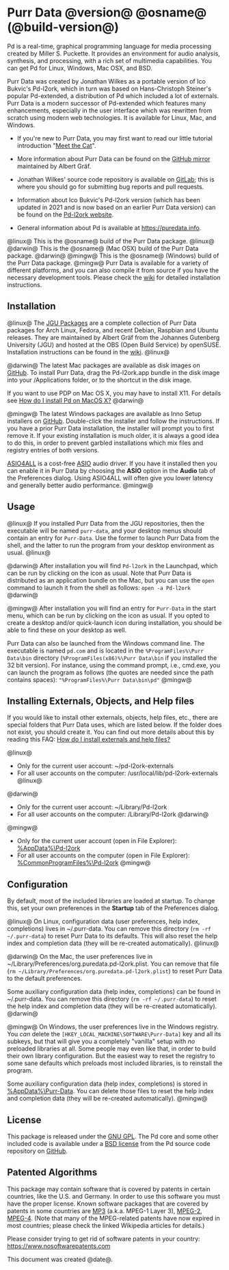 # Purr Data @version@ @osname@ (@build-version@)

Pd is a real-time, graphical programming language for media processing created by Miller S. Puckette. It provides an environment for audio analysis, synthesis, and processing, with a rich set of multimedia capabilities. You can get Pd for Linux, Windows, Mac OSX, and BSD.

Purr Data was created by Jonathan Wilkes as a portable version of Ico Bukvic's Pd-l2ork, which in turn was based on Hans-Christoph Steiner's popular Pd-extended, a distribution of Pd which included a lot of externals. Purr Data is a modern successor of Pd-extended which features many enhancements, especially in the user interface which was rewritten from scratch using modern web technologies. It is available for Linux, Mac, and Windows.

- If you're new to Purr Data, you may first want to read our little tutorial introduction "[Meet the Cat](https://agraef.github.io/purr-data-intro)".

- More information about Purr Data can be found on the [GitHub mirror](https://agraef.github.io/purr-data/) maintained by Albert Gräf.

- Jonathan Wilkes' source code repository is available on [GitLab](https://git.purrdata.net/jwilkes/purr-data); this is where you should go for submitting bug reports and pull requests.

- Information about Ico Bukvic's Pd-l2ork version (which has been updated in 2021 and is now based on an earlier Purr Data version) can be found on the [Pd-l2ork website](https://l2ork.music.vt.edu/main/make-your-own-l2ork/software/).

- General information about Pd is available at <https://puredata.info>.

@linux@
This is the @osname@ build of the Purr Data package.
@linux@
@darwin@
This is the @osname@ (Mac OSX) build of the Purr Data package.
@darwin@
@mingw@
This is the @osname@ (Windows) build of the Purr Data package.
@mingw@
Purr Data is available for a variety of different platforms, and you can also compile it from source if you have the necessary development tools. Please check the [wiki](https://github.com/agraef/purr-data/wiki/Installation) for detailed installation instructions.

## Installation

@linux@
The [JGU Packages](https://build.opensuse.org/project/show/home:aggraef:purr-data-jgu) are a complete collection of Purr Data packages for Arch Linux, Fedora, and recent Debian, Raspbian and Ubuntu releases. They are maintained by Albert Gräf from the Johannes Gutenberg University (JGU) and hosted at the OBS (Open Build Service) by openSUSE. Installation instructions can be found in the [wiki](https://github.com/agraef/purr-data/wiki/Installation#linux).
@linux@

@darwin@
The latest Mac packages are available as disk images on [GitHub](https://github.com/agraef/purr-data/releases). To install Purr Data, drag the Pd-l2ork.app bundle in the disk image into your /Applications folder, or to the shortcut in the disk image.

If you want to use PDP on Mac OS X, you may have to install X11. For details see [How do I install Pd on MacOS X?](https://puredata.info/docs/faq/macosx)
@darwin@

@mingw@
The latest Windows packages are available as Inno Setup installers on [GitHub](https://github.com/agraef/purr-data/releases). Double-click the installer and follow the instructions. If you have a prior Purr Data installation, the installer will prompt you to first remove it. If your existing installation is much older, it is always a good idea to do this, in order to prevent garbled installations which mix files and registry entries of both versions.

[ASIO4ALL](https://www.asio4all.com/) is a cost-free [ASIO](https://en.wikipedia.org/wiki/Audio_Stream_Input/Output) audio driver. If you have it installed then you can enable it in Purr Data by choosing the **ASIO** option in the **Audio** tab of the Preferences dialog. Using ASIO4ALL will often give you lower latency and generally better audio performance.
@mingw@

## Usage

@linux@
If you installed Purr Data from the JGU repositories, then the executable will be named `purr-data`, and your desktop menus should contain an entry for `Purr-Data`. Use the former to launch Purr Data from the shell, and the latter to run the program from your desktop environment as usual.
@linux@

@darwin@
After installation you will find `Pd-l2ork` in the Launchpad, which can be run by clicking on the icon as usual. Note that Purr Data is distributed as an application bundle on the Mac, but you can use the `open` command to launch it from the shell as follows: `open -a Pd-l2ork`
@darwin@

@mingw@
After installation you will find an entry for `Purr-Data` in the start menu, which can be run by clicking on the icon as usual. If you opted to create a desktop and/or quick-launch icon during installation, you should be able to find these on your desktop as well.

Purr Data can also be launched from the Windows command line. The executable is named `pd.com` and is located in the `%ProgramFiles%\Purr Data\bin` directory (`%ProgramFiles(x86)%\Purr Data\bin` if you installed the 32 bit version). For instance, using the command prompt, i.e., cmd.exe, you can launch the program as follows (the quotes are needed since the path contains spaces): `"%ProgramFiles%\Purr Data\bin\pd"`
@mingw@

## Installing Externals, Objects, and Help files

If you would like to install other externals, objects, help files, etc., there are special folders that Purr Data uses, which are listed below. If the folder does not exist, you should create it. You can find out more details about this by reading this FAQ: [How do I install externals and help files?](https://puredata.info/docs/faq/how-do-i-install-externals-and-help-files)

@linux@
- Only for the current user account: ~/pd-l2ork-externals
- For all user accounts on the computer: /usr/local/lib/pd-l2ork-externals
@linux@

@darwin@
- Only for the current user account: ~/Library/Pd-l2ork
- For all user accounts on the computer: /Library/Pd-l2ork
@darwin@

@mingw@
- Only for the current user account (open in File Explorer): [%AppData%\\Pd-l2ork](file:///%AppData%)
- For all user accounts on the computer (open in File Explorer): [%CommonProgramFiles%\\Pd-l2ork](file:///%CommonProgramFiles%)
@mingw@

## Configuration

By default, most of the included libraries are loaded at startup. To change this, set your own preferences in the **Startup** tab of the Preferences dialog.

@linux@
On Linux, configuration data (user preferences, help index, completions) lives in ~/.purr-data. You can remove this directory (`rm -rf ~/.purr-data`) to reset Purr Data to its defaults. This will also reset the help index and completion data (they will be re-created automatically).
@linux@

@darwin@
On the Mac, the user preferences live in ~/Library/Preferences/org.puredata.pd-l2ork.plist. You can remove that file (`rm ~/Library/Preferences/org.puredata.pd-l2ork.plist`) to reset Purr Data to the default preferences.

Some auxiliary configuration data (help index, completions) can be found in ~/.purr-data. You can remove this directory (`rm -rf ~/.purr-data`) to reset the help index and completion data (they will be re-created automatically).
@darwin@

@mingw@
On Windows, the user preferences live in the Windows registry. You *can* delete the `[HKEY_LOCAL_MACHINE\SOFTWARE\Purr-Data]` key and all its subkeys, but that will give you a completely "vanilla" setup with *no* preloaded libraries at all. Some people may even like that, in order to build their own library configuration. But the easiest way to reset the registry to some sane defaults which preloads most included libraries, is to reinstall the program.

Some auxiliary configuration data (help index, completions) is stored in [%AppData%\\Purr-Data](file:///%AppData%/Purr-Data). You can delete those files to reset the help index and completion data (they will be re-created automatically).
@mingw@

## License

This package is released under the [GNU GPL](https://www.gnu.org/copyleft/gpl.html). The Pd core and some other included code is available under a [BSD license](https://github.com/pure-data/pure-data/blob/master/LICENSE.txt) from the Pd source code repository on [GitHub](https://github.com/pure-data/pure-data).

## Patented Algorithms

This package may contain software that is covered by patents in certain countries, like the U.S. and Germany. In order to use this software you must have the proper license. Known software packages that are covered by patents in some countries are [MP3](https://en.wikipedia.org/wiki/MP3) (a.k.a. MPEG-1 Layer 3), [MPEG-2](https://en.wikipedia.org/wiki/MPEG-2), [MPEG-4](https://en.wikipedia.org/wiki/MPEG-4). (Note that many of the MPEG-related patents have now expired in most countries; please check the linked Wikipedia articles for details.)

Please consider trying to get rid of software patents in your country:
<https://www.nosoftwarepatents.com>

This document was created @date@.
